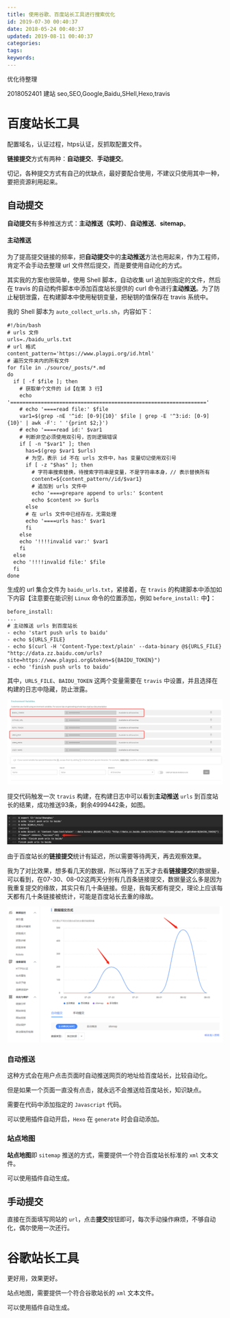```yaml
---
title: 使用谷歌、百度站长工具进行搜索优化
id: 2019-07-30 00:40:37
date: 2018-05-24 00:40:37
updated: 2019-08-11 00:40:37
categories:
tags:
keywords:
---
```

优化待整理
<!-- more -->


2018052401
建站
seo,SEO,Google,Baidu,SHell,Hexo,travis

# 百度站长工具


配置域名，认证过程，htps认证，反抓取配置文件。

**链接提交**方式有两种：**自动提交**、**手动提交**。

切记，各种提交方式有自己的优缺点，最好要配合使用，不建议只使用其中一种，要把资源利用起来。

## 自动提交

**自动提交**有多种推送方式：**主动推送（实时）**、**自动推送**、**sitemap**。

#### 主动推送

为了提高提交链接的频率，把**自动提交**中的**主动推送**方法也用起来，作为工程师，肯定不会手动去整理 url 文件然后提交，而是要使用自动化的方式。

其实我的方案也很简单，使用 Shell 脚本，自动收集 url 追加到指定的文件，然后在 travis 的自动构件脚本中添加百度站长提供的 curl 命令进行**主动推送**。为了防止秘钥泄露，在构建脚本中使用秘钥变量，把秘钥的值保存在 travis 系统中。

我的 Shell 脚本为 `auto_collect_urls.sh`，内容如下：

```
#!/bin/bash
# urls 文件 
urls=./baidu_urls.txt
# url 格式 
content_pattern='https://www.playpi.org/id.html'
# 遍历文件夹内的所有文件 
for file in ./source/_posts/*.md
do
  if [ -f $file ]; then
    # 获取单个文件的 id【在第 3 行】
    echo '================================================================'
    # echo '====read file:' $file
    var1=$(grep -nE '^id: [0-9]{10}' $file | grep -E '^3:id: [0-9]{10}' | awk -F': ' '{print $2;}')
    # echo '====read id:' $var1
    # 判断非空必须使用双引号，否则逻辑错误 
    if [ -n "$var1" ]; then
      has=$(grep $var1 $urls)
      # 为空，表示 id 不在 urls 文件中，has 变量切记使用双引号 
      if [ -z "$has" ]; then
        # 字符串搜索替换，待搜索字符串是变量，不是字符串本身，// 表示替换所有 
        content=${content_pattern//id/$var1}
        # 追加到 urls 文件中 
        echo '====prepare append to urls:' $content
        echo $content >> $urls
      else
      # 在 urls 文件中已经存在，无需处理 
      echo '====urls has:' $var1
      fi
    else
    echo '!!!!invalid var:' $var1
    fi
  else
  echo '!!!!invalid file:' $file
  fi
done
```

生成的 url 集合文件为 `baidu_urls.txt`，紧接着，在 `travis` 的构建脚本中添加如下内容【注意要在能识别 `Linux` 命令的位置添加，例如 `before_install:` 中】：

```
before_install:
...
# 主动推送 urls 到百度站长
- echo 'start push urls to baidu'
- echo ${URLS_FILE}
- echo $(curl -H 'Content-Type:text/plain' --data-binary @${URLS_FILE} "http://data.zz.baidu.com/urls?site=https://www.playpi.org&token=${BAIDU_TOKEN}")
- echo 'finish push urls to baidu'
```

其中，`URLS_FILE`、`BAIDU_TOKEN` 这两个变量需要在 `travis` 中设置，并且选择在构建的日志中隐藏，防止泄露。

![在 travis 中设置变量](https://raw.githubusercontent.com/iplaypi/img-playpi/master/img/2018/20190731003921.png "在 travis 中设置变量")

提交代码触发一次 `travis` 构建，在构建日志中可以看到**主动推送** `urls` 到百度站长的结果，成功推送93条，剩余4999442条，如图。

![查看 travis 局部构建日志](https://raw.githubusercontent.com/iplaypi/img-playpi/master/img/2018/20190731003715.png "查看 travis 局部构建日志")

由于百度站长的**链接提交**统计有延迟，所以需要等待两天，再去观察效果。

我为了对比效果，想多看几天的数据，所以等待了五天才去看**链接提交**的数据量，可以看到，在07-30、08-02这两天分别有几百条链接提交，数据量这么多是因为我重复提交的缘故，其实只有几十条链接。但是，我每天都有提交，理论上应该每天都有几十条链接被统计，可能是百度站长去重的缘故。

![查看主动推送效果](https://raw.githubusercontent.com/iplaypi/img-playpi/master/img/2018/20190804154642.jpg "查看主动推送效果")

### 自动推送

这种方式会在用户点击页面时自动推送网页的地址给百度站长，比较自动化。

但是如果一个页面一直没有点击，就永远不会推送给百度站长，知识缺点。

需要在代码中添加指定的 `Javascript` 代码。

可以使用插件自动开启，`Hexo` 在 `generate` 时会自动添加。

### 站点地图

**站点地图**即 `sitemap` 推送的方式，需要提供一个符合百度站长标准的 `xml` 文本文件。

可以使用插件自动生成。

## 手动提交

直接在页面填写网站的 `url`，点击**提交**按钮即可，每次手动操作麻烦，不够自动化，偶尔使用一次还行。


# 谷歌站长工具


更好用，效果更好。

站点地图，需要提供一个符合谷歌站长的 `xml` 文本文件。

可以使用插件自动生成。

